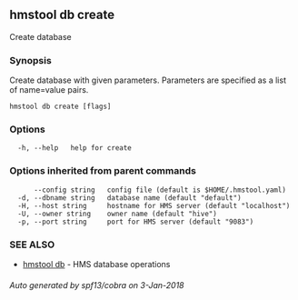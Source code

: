 ## hmstool db create

Create database

### Synopsis

Create database with given parameters.
Parameters are specified as a list of name=value pairs.


```
hmstool db create [flags]
```

### Options

```
  -h, --help   help for create
```

### Options inherited from parent commands

```
      --config string   config file (default is $HOME/.hmstool.yaml)
  -d, --dbname string   database name (default "default")
  -H, --host string     hostname for HMS server (default "localhost")
  -U, --owner string    owner name (default "hive")
  -p, --port string     port for HMS server (default "9083")
```

### SEE ALSO

* [hmstool db](hmstool_db.md)	 - HMS database operations

###### Auto generated by spf13/cobra on 3-Jan-2018
